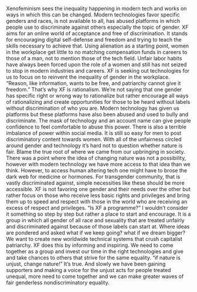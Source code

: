 Xenofeminism sees the inequality happening in modern tech and works on ways in which this can be changed. Modern technologies favor specific genders and races, is not available to all, has abused platforms in which people use to discriminate against others especially the topic of gender. XF aims for an online world of acceptance and free of discrimination. It stands for encouraging digital self-defense and freedom and trying to teach the skills necessary to achieve that. 
Using alienation as a starting point, women in the workplace get little to no matching compensation funds in careers to those of a man, not to mention those of the tech field. Unfair labor habits have always been forced upon the role of a women and still has not seized to stop in modern industries and careers. XF is seeking out technologies for us to focus on to reinvent the inequality of gender in the workplace. 
“Reason, like information, wants to be free, and patriarchy cannot give it freedom.” That’s why XF is rationalism. We’re not saying that one gender has specific right or wrong way to rationalize but rather encourage all ways of rationalizing and create opportunities for those to be heard without labels without discrimination of who you are. 
Modern technology has given us platforms but these platforms have also been abused and used to bully and discriminate. The mask of technology and an account name can give people confidence to feel comfortable to abuse this power. There is also a terrible imbalance of power within social media. It is still so easy for men to post discriminatory content towards women.
With all of the unfairness circled around gender and technology it’s hard not to question whether nature is fair. Blame the true root of where we came from our upbringing in society. There was a point where the idea of changing nature was not a possibility, however with modern technology we have more access to that idea than we think. However, to access human altering tech one might have to brose the dark web for medicine or hormones. For transgender community, that is vastly discriminated against, simple necessities like these should be more accessible. XF is not favoring one gender and their needs over the other but rather focus on those who receive less basic rights and privileges and bring them up to speed and respect with those in the world who are receiving an excess of respect and privileges. 
	“Is XF a programme?” I wouldn’t consider it something so step by step but rather a place to start and encourage. It is a group in which all gender of all race and sexuality that are treated unfairly and discriminated against because of those labels can start at. Where ideas are pondered and asked what if we keep going? what if we dream bigger? We want to create new worldwide technical systems that crush capitalist patriarchy. XF does this by informing and inspiring. We need to come together as a group and invest our time in the right technologies and give and take chances to others that strive for the same equality. “if nature is unjust, change nature!” It’s true. And slowly we have been gaining supporters and making a voice for the unjust acts for people treated unequal, more need to come together and we can make greater waves of fair genderless nondiscriminatory equality.
